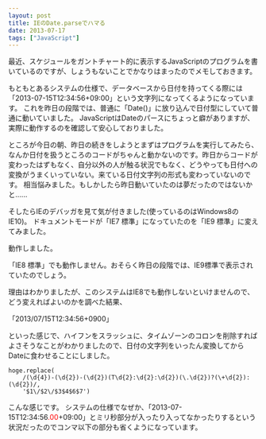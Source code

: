 ```yaml
---
layout: post
title: IEのDate.parseでハマる
date: 2013-07-17
tags: ["JavaScript"]
---
```


最近、スケジュールをガントチャート的に表示するJavaScriptのプログラムを書いているのですが、しょうもないことでかなりはまったのでメモしておきます。

もともとあるシステムの仕様で、データベースから日付を持ってくる際には「2013-07-15T12:34:56+09:00」という文字列になってくるようになっています。
これを昨日の段階では、普通に「Date()」に放り込んで日付型にしていて普通に動いていました。
JavaScriptはDateのパースにちょっと癖がありますが、実際に動作するのを確認して安心しておりました。

ところが今日の朝、昨日の続きをしようとまずはプログラムを実行してみたら、なんか日付を扱うところのコードがちゃんと動かないのです。昨日からコードが変わったはずもなく、自分以外の人が触る状況でもなく、どうやっても日付への変換がうまくいっていない。来ている日付文字列の形式も変わっていないのです。
相当悩みました。もしかしたら昨日動いていたのは夢だったのではないかと......

そしたらIEのデバッガを見て気が付きました(使っているのはWindows8のIE10)。
ドキュメントモードが「IE7 標準」になっていたのを「IE9 標準」に変えてみました。

動作しました。

「IE8 標準」でも動作しません。おそらく昨日の段階では、IE9標準で表示されていたのでしょう。

理由はわかりましたが、このシステムはIE8でも動作しないといけませんので、どう変えればよいのかを調べた結果、

「2013/07/15T12:34:56+0900」

といった感じで、ハイフンをスラッシュに、タイムゾーンのコロンを削除すればよさそうなことがわかりましたので、日付の文字列をいったん変換してからDateに食わせることにしました。

    hoge.replace(
        /(\d{4})-(\d{2})-(\d{2})(T\d{2}:\d{2}:\d{2})(\.\d{2})?(\+\d{2}):(\d{2})/,
        '$1\/$2\/$3$4$6$7')

こんな感じです。
システムの仕様でなぜか、「2013-07-15T12:34:56<span style="color: #ff0000;">.00</span>+09:00」とミリ秒部分が入ったり入ってなかったりするという状況だったのでコンマ以下の部分も省くようになっています。